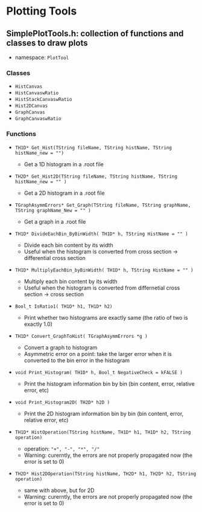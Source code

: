 # Plotting Tools

## SimplePlotTools.h: collection of functions and classes to draw plots
* namespace: `PlotTool`

### Classes
* `HistCanvas`
* `HistCanvaswRatio`
* `HistStackCanvaswRatio`
* `Hist2DCanvas`
* `GraphCanvas`
* `GraphCanvaswRatio`

### Functions
* `TH1D* Get_Hist(TString fileName, TString histName, TString histName_new = "")`
  * Get a 1D histogram in a .root file

* `TH2D* Get_Hist2D(TString fileName, TString histName, TString histName_new = "" )`
  * Get a 2D histogram in a .root file

* `TGraphAsymmErrors* Get_Graph(TString fileName, TString graphName, TString graphName_New = "" )`
  * Get a graph in a .root file

* `TH1D* DivideEachBin_ByBinWidth( TH1D* h, TString HistName = "" )`
  * Divide each bin content by its width
  * Useful when the histogram is converted from cross section -> differential cross section

* `TH1D* MultiplyEachBin_byBinWidth( TH1D* h, TString HistName = "" )`
  * Multiply each bin content by its width
  * Useful when the histogram is converted from differnetial cross section -> cross section

* `Bool_t IsRatio1( TH1D* h1, TH1D* h2)`
  * Print whether two histograms are exactly same (the ratio of two is exactly 1.0)

* `TH1D* Convert_GraphToHist( TGraphAsymmErrors *g )`
  * Convert a graph to histogram
  * Asymmetric error on a point: take the larger error when it is converted to the bin error in the histogram

* `void Print_Histogram( TH1D* h, Bool_t NegativeCheck = kFALSE )`
  * Print the histogram information bin by bin (bin content, error, relative error, etc)

* `void Print_Histogram2D( TH2D* h2D )`
  * Print the 2D histogram information bin by bin (bin content, error, relative error, etc)

* `TH1D* HistOperation(TString histName, TH1D* h1, TH1D* h2, TString operation)`
  * operation: `"+", "-", "*", "/"`
  * Warning: curerntly, the errors are not properly propagated now (the error is set to 0)

* `TH2D* Hist2DOperation(TString histName, TH2D* h1, TH2D* h2, TString operation)`
  * same with above, but for 2D
  * Warning: curerntly, the errors are not properly propagated now (the error is set to 0)
